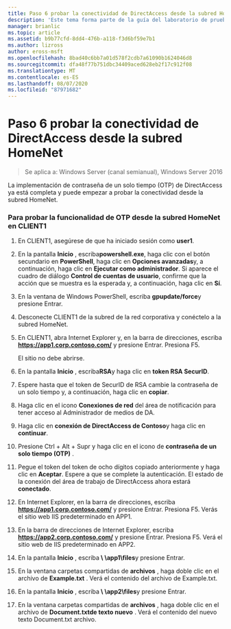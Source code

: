 ```yaml
---
title: Paso 6 probar la conectividad de DirectAccess desde la subred HomeNet
description: 'Este tema forma parte de la guía del laboratorio de pruebas: demostración de DirectAccess con autenticación OTP y RSA SecurID para Windows Server 2016'
manager: brianlic
ms.topic: article
ms.assetid: b9b77cfd-8dd4-476b-a118-f3d6bf59e7b1
ms.author: lizross
author: eross-msft
ms.openlocfilehash: 8bad40c6bb7a01d578f2cdb7a61090b1624046d8
ms.sourcegitcommit: dfa48f77b751dbc34409aced628eb2f17c912f08
ms.translationtype: MT
ms.contentlocale: es-ES
ms.lasthandoff: 08/07/2020
ms.locfileid: "87971682"
---
```

# <a name="step-6-test-directaccess-connectivity-from-the-homenet-subnet"></a>Paso 6 probar la conectividad de DirectAccess desde la subred HomeNet

>Se aplica a: Windows Server (canal semianual), Windows Server 2016

La implementación de contraseña de un solo tiempo (OTP) de DirectAccess ya está completa y puede empezar a probar la conectividad desde la subred HomeNet.

### <a name="to-test-otp-functionality-from-the-homenet-subnet-on-client1"></a>Para probar la funcionalidad de OTP desde la subred HomeNet en CLIENT1

1. En CLIENT1, asegúrese de que ha iniciado sesión como **user1**.

2. En la pantalla **Inicio** , escriba**powershell.exe**, haga clic con el botón secundario en **PowerShell**, haga clic en **Opciones avanzadas**y, a continuación, haga clic en **Ejecutar como administrador**. Si aparece el cuadro de diálogo **Control de cuentas de usuario**, confirme que la acción que se muestra es la esperada y, a continuación, haga clic en **Sí**.

3. En la ventana de Windows PowerShell, escriba **gpupdate/force**y presione Entrar.

4. Desconecte CLIENT1 de la subred de la red corporativa y conéctelo a la subred HomeNet.

5. En CLIENT1, abra Internet Explorer y, en la barra de direcciones, escriba **https://app1.corp.contoso.com/** y presione Entrar. Presiona F5.

   El sitio no debe abrirse.

6. En la pantalla **Inicio** , escriba**RSA**y haga clic en **token RSA SecurID**.

7. Espere hasta que el token de SecurID de RSA cambie la contraseña de un solo tiempo y, a continuación, haga clic en **copiar**.

8. Haga clic en el icono **Conexiones de red** del área de notificación para tener acceso al Administrador de medios de DA.

9. Haga clic en **conexión de DirectAccess de Contoso**y haga clic en **continuar**.

10. Presione Ctrl + Alt + Supr y haga clic en el icono de **contraseña de un solo tiempo (OTP)** .

11. Pegue el token del token de ocho dígitos copiado anteriormente y haga clic en **Aceptar**. Espere a que se complete la autenticación. El estado de la conexión del área de trabajo de DirectAccess ahora estará **conectado**.

12. En Internet Explorer, en la barra de direcciones, escriba **https://app1.corp.contoso.com/** y presione Entrar. Presiona F5. Verás el sitio web IIS predeterminado en APP1.

13. En la barra de direcciones de Internet Explorer, escriba **https://app2.corp.contoso.com/** y presione Entrar. Presiona F5. Verá el sitio web de IIS predeterminado en APP2.

14. En la pantalla **Inicio** , escriba<strong> \\ \app1\files</strong>y presione Entrar.

15. En la ventana carpetas compartidas de **archivos** , haga doble clic en el archivo de **Example.txt** . Verá el contenido del archivo de Example.txt.

16. En la pantalla **Inicio** , escriba<strong> \\ \app2\files</strong>y presione Entrar.

17. En la ventana carpetas compartidas de **archivos** , haga doble clic en el archivo de **Document.txtde texto nuevo** . Verá el contenido del nuevo texto Document.txt archivo.



